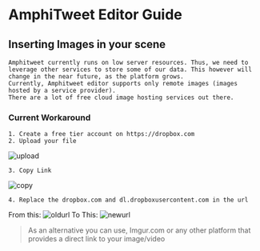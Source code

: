 # AmphiTweet Editor Guide

## Inserting Images in your scene
    Amphitweet currently runs on low server resources. Thus, we need to leverage other services to store some of our data. This however will change in the near future, as the platform grows.
    Currently, Amphitweet editor supports only remote images (images hosted by a service provider). 
    There are a lot of free cloud image hosting services out there.

### Current Workaround
    1. Create a free tier account on https://dropbox.com
    2. Upload your file
![upload](https://i.imgur.com/4CHyBjA.png)

    3. Copy Link
![copy](https://i.imgur.com/NFoOkkL.png)

    4. Replace the dropbox.com and dl.dropboxusercontent.com in the url
From this:
![oldurl](https://i.imgur.com/cSlGPvh.png)
To This:
![newurl](https://i.imgur.com/zbdGo1o.png)


> As an alternative you can use, Imgur.com or any other platform that provides a direct link to your image/video
